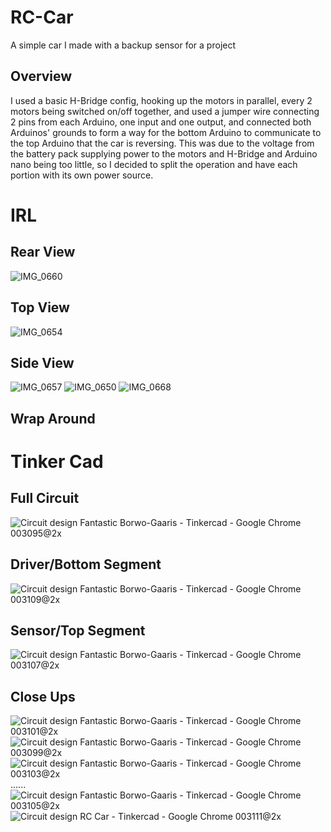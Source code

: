 # RC-Car
A simple car I made with a backup sensor for a project

## Overview
  I used a basic H-Bridge config, hooking up the motors in parallel, every 2 motors being switched on/off together, and used a jumper wire connecting 2 pins from each Arduino, one input and one output, and connected both Arduinos' grounds to form a way for the bottom Arduino to communicate to the top Arduino that the car is reversing. This was due to the voltage from the battery pack supplying power to the motors and H-Bridge and Arduino nano being too little, so I decided to split the operation and have each portion with its own power source.

# IRL
  ## Rear View
  ![IMG_0660](https://github.com/AhmedElKadii/RC-Car/assets/166130877/676d25c6-e977-40df-93f4-b622cdd81f21)
  ## Top View
  ![IMG_0654](https://github.com/AhmedElKadii/RC-Car/assets/166130877/1eebf6c7-d2dd-4159-9aba-0a0250a60cac)
  ## Side View
  ![IMG_0657](https://github.com/AhmedElKadii/RC-Car/assets/166130877/383ba7c1-31a6-4111-b996-9b8faeea9a3d)
  ![IMG_0650](https://github.com/AhmedElKadii/RC-Car/assets/166130877/9c9a4d1b-62be-4e27-8735-d856c610a2ad)
  ![IMG_0668](https://github.com/AhmedElKadii/RC-Car/assets/166130877/707e3045-5f46-478b-8b2f-52e486b96844)
  ## Wrap Around
  

# Tinker Cad
  ## Full Circuit
  ![Circuit design Fantastic Borwo-Gaaris - Tinkercad - Google Chrome 003095@2x](https://github.com/AhmedElKadii/RC-Car/assets/166130877/8ac6f742-215a-4538-8a57-2c5ccd32068a) <br/>
  ## Driver/Bottom Segment 
  ![Circuit design Fantastic Borwo-Gaaris - Tinkercad - Google Chrome 003109@2x](https://github.com/AhmedElKadii/RC-Car/assets/166130877/6db0f64b-cf8d-48a7-92f8-f381e085b609) <br/>
  ## Sensor/Top Segment
  ![Circuit design Fantastic Borwo-Gaaris - Tinkercad - Google Chrome 003107@2x](https://github.com/AhmedElKadii/RC-Car/assets/166130877/9777310b-44ed-4467-801b-de07eaf6ecaf) <br/>
  ## Close Ups
  ![Circuit design Fantastic Borwo-Gaaris - Tinkercad - Google Chrome 003101@2x](https://github.com/AhmedElKadii/RC-Car/assets/166130877/9bb6d6a2-427a-4fa8-b963-4705034d984a) <br/>
  ![Circuit design Fantastic Borwo-Gaaris - Tinkercad - Google Chrome 003099@2x](https://github.com/AhmedElKadii/RC-Car/assets/166130877/e350f35c-69e4-4b27-a4a2-bad42b284b0d) <br/>
  ![Circuit design Fantastic Borwo-Gaaris - Tinkercad - Google Chrome 003103@2x](https://github.com/AhmedElKadii/RC-Car/assets/166130877/ccd8016a-6b33-448e-9489-5217b1a7aafb) <br/>
  ......![Circuit design Fantastic Borwo-Gaaris - Tinkercad - Google Chrome 003105@2x](https://github.com/AhmedElKadii/RC-Car/assets/166130877/14049449-472b-46d0-89f9-0bfaaa212e5c) <br/>
  ![Circuit design RC Car - Tinkercad - Google Chrome 003111@2x](https://github.com/AhmedElKadii/RC-Car/assets/166130877/f9dedb06-579f-4730-9b4f-e88e7ca04aed) <br/>
